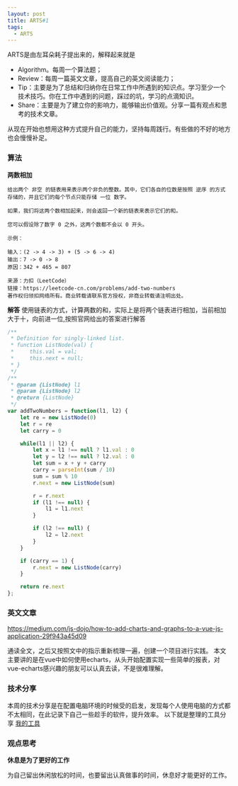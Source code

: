 ```yaml
---
layout: post
title: ARTS#1
tags: 
  - ARTS
---
```


ARTS是由左耳朵耗子提出来的，解释起来就是

* Algorithm。每周一个算法题；
* Review：每周一篇英文文章，提高自己的英文阅读能力；
* Tip：主要是为了总结和归纳你在日常工作中所遇到的知识点。学习至少一个技术技巧。你在工作中遇到的问题，踩过的坑，学习的点滴知识。
* Share：主要是为了建立你的影响力，能够输出价值观。分享一篇有观点和思考的技术文章。

从现在开始也想用这种方式提升自己的能力，坚持每周践行。有些做的不好的地方也会慢慢补足。

### 算法

**两数相加**

```
给出两个 非空 的链表用来表示两个非负的整数。其中，它们各自的位数是按照 逆序 的方式存储的，并且它们的每个节点只能存储 一位 数字。

如果，我们将这两个数相加起来，则会返回一个新的链表来表示它们的和。

您可以假设除了数字 0 之外，这两个数都不会以 0 开头。

示例：

输入：(2 -> 4 -> 3) + (5 -> 6 -> 4)
输出：7 -> 0 -> 8
原因：342 + 465 = 807

来源：力扣（LeetCode）
链接：https://leetcode-cn.com/problems/add-two-numbers
著作权归领扣网络所有。商业转载请联系官方授权，非商业转载请注明出处。
```

**解答**
使用链表的方式，计算两数的和，实际上是将两个链表进行相加，当前相加大于十，向前进一位,按照官网给出的答案进行解答

```js
/**
 * Definition for singly-linked list.
 * function ListNode(val) {
 *     this.val = val;
 *     this.next = null;
 * }
 */
/**
 * @param {ListNode} l1
 * @param {ListNode} l2
 * @return {ListNode}
 */
var addTwoNumbers = function(l1, l2) {
    let re = new ListNode(0)
	let r = re
	let carry = 0

	while(l1 || l2) {
		let x = l1 !== null ? l1.val : 0
		let y = l2 !== null ? l2.val : 0
		let sum = x + y + carry
		carry = parseInt(sum / 10)
		sum = sum % 10
		r.next = new ListNode(sum)

		r = r.next
		if (l1 !== null) {
			l1 = l1.next
		}

		if (l2 !== null) {
			l2 = l2.next
		}
	}

	if (carry == 1) {
		r.next = new ListNode(carry)
	}

	return re.next
};
```

### 英文文章

https://medium.com/js-dojo/how-to-add-charts-and-graphs-to-a-vue-js-application-29f943a45d09

通读全文，之后又按照文中的指示重新梳理一遍，创建一个项目进行实践。
本文主要讲的是在vue中如何使用echarts，从头开始配置实现一些简单的报表，对vue-echarts感兴趣的朋友可以认真去读，不是很难理解。

### 技术分享

本周的技术分享是在配置电脑环境的时候受的启发，发现每个人使用电脑的方式都不太相同，在此记录下自己一些趁手的软件，提升效率。
以下就是整理的工具分享
[我的工具](http://yikeshu.me/2019/06/16/my-tools/)


### 观点思考

**休息是为了更好的工作**

为自己留出休闲放松的时间，也要留出认真做事的时间，休息好才能更好的工作。
